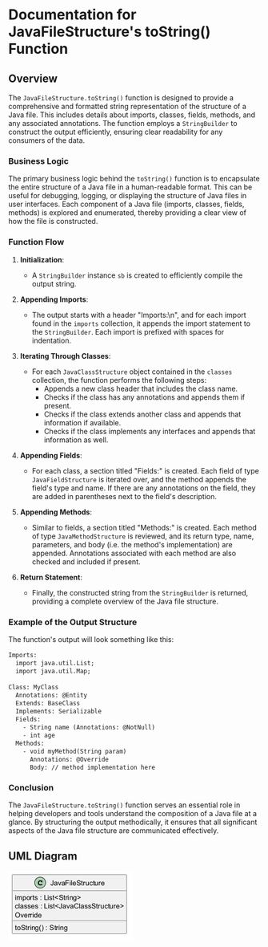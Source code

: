 ﻿# Documentation for JavaFileStructure's toString() Function

## Overview
The `JavaFileStructure.toString()` function is designed to provide a comprehensive and formatted string representation of the structure of a Java file. This includes details about imports, classes, fields, methods, and any associated annotations. The function employs a `StringBuilder` to construct the output efficiently, ensuring clear readability for any consumers of the data. 

### Business Logic
The primary business logic behind the `toString()` function is to encapsulate the entire structure of a Java file in a human-readable format. This can be useful for debugging, logging, or displaying the structure of Java files in user interfaces. Each component of a Java file (imports, classes, fields, methods) is explored and enumerated, thereby providing a clear view of how the file is constructed.

### Function Flow
1. **Initialization**: 
   - A `StringBuilder` instance `sb` is created to efficiently compile the output string.

2. **Appending Imports**: 
   - The output starts with a header "Imports:\n", and for each import found in the `imports` collection, it appends the import statement to the `StringBuilder`. Each import is prefixed with spaces for indentation.

3. **Iterating Through Classes**:
   - For each `JavaClassStructure` object contained in the `classes` collection, the function performs the following steps:
     - Appends a new class header that includes the class name.
     - Checks if the class has any annotations and appends them if present.
     - Checks if the class extends another class and appends that information if available.
     - Checks if the class implements any interfaces and appends that information as well.

4. **Appending Fields**:
   - For each class, a section titled "Fields:" is created. Each field of type `JavaFieldStructure` is iterated over, and the method appends the field's type and name. If there are any annotations on the field, they are added in parentheses next to the field's description.

5. **Appending Methods**:
   - Similar to fields, a section titled "Methods:" is created. Each method of type `JavaMethodStructure` is reviewed, and its return type, name, parameters, and body (i.e. the method's implementation) are appended. Annotations associated with each method are also checked and included if present.

6. **Return Statement**:
   - Finally, the constructed string from the `StringBuilder` is returned, providing a complete overview of the Java file structure.

### Example of the Output Structure
The function's output will look something like this:

```
Imports:
  import java.util.List;
  import java.util.Map;

Class: MyClass
  Annotations: @Entity
  Extends: BaseClass
  Implements: Serializable
  Fields:
    - String name (Annotations: @NotNull)
    - int age
  Methods:
    - void myMethod(String param)
      Annotations: @Override
      Body: // method implementation here
```

### Conclusion
The `JavaFileStructure.toString()` function serves an essential role in helping developers and tools understand the composition of a Java file at a glance. By structuring the output methodically, it ensures that all significant aspects of the Java file structure are communicated effectively.
## UML Diagram
![Image](images/JavaFileStructure_img1.png)

